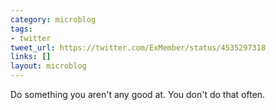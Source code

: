 ```yaml
---
category: microblog
tags:
- twitter
tweet_url: https://twitter.com/ExMember/status/4535297318
links: []
layout: microblog
---
```

Do something you aren't any good at. You don't do that often.
